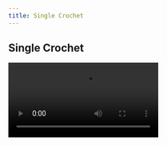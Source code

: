 ```yaml
---
title: Single Crochet
---
```


## Single Crochet

<video id="vid" oncontextmenu="return false" controls>
    <source src="../../imgs/SingleCrochet.mp4" type="video/mp4" />
</video>